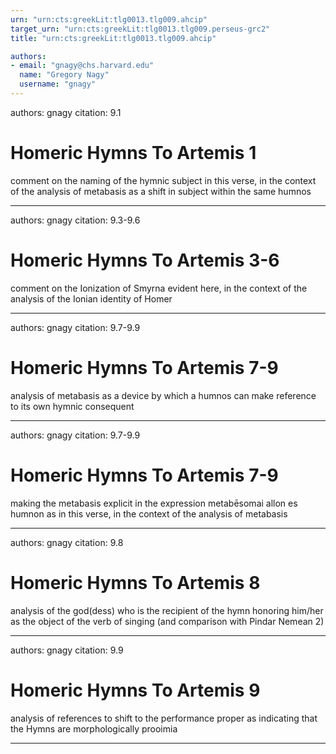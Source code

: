 ```yaml
---
urn: "urn:cts:greekLit:tlg0013.tlg009.ahcip"
target_urn: "urn:cts:greekLit:tlg0013.tlg009.perseus-grc2"
title: "urn:cts:greekLit:tlg0013.tlg009.ahcip"

authors:
- email: "gnagy@chs.harvard.edu"
  name: "Gregory Nagy"
  username: "gnagy"
---
```


authors: gnagy
citation: 9.1

# Homeric Hymns To Artemis 1

<p>comment on the naming of the hymnic subject in this verse, in the context of the analysis of metabasis as a shift in subject within the same humnos</p>

---

authors: gnagy
citation: 9.3-9.6

# Homeric Hymns To Artemis 3-6

<p>comment on the Ionization of Smyrna evident here, in the context of the analysis of the Ionian identity of Homer</p>

---

authors: gnagy
citation: 9.7-9.9

# Homeric Hymns To Artemis 7-9

<p>analysis of metabasis as a device by which a humnos can make reference to its own hymnic consequent</p>

---

authors: gnagy
citation: 9.7-9.9

# Homeric Hymns To Artemis 7-9

<p>making the metabasis explicit in the expression metabēsomai allon es humnon as in this verse, in the context of the analysis of metabasis</p>

---

authors: gnagy
citation: 9.8

# Homeric Hymns To Artemis 8

<p>analysis of the god(dess) who is the recipient of the hymn honoring him/her as the object of the verb of singing (and comparison with Pindar Nemean 2)</p>

---

authors: gnagy
citation: 9.9

# Homeric Hymns To Artemis 9

<p>analysis of references to shift to the performance proper as indicating that the Hymns are morphologically prooimia</p>

---

